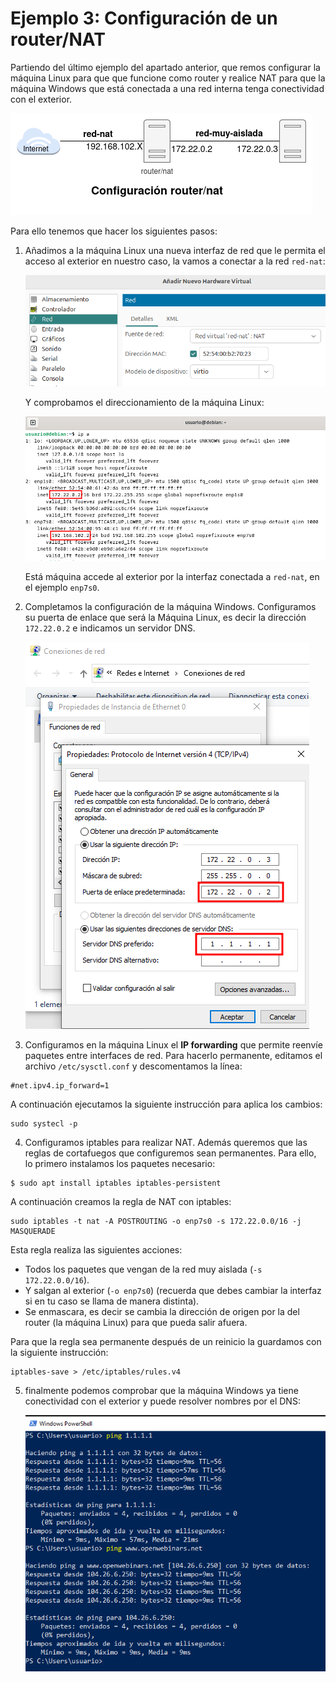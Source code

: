# Ejemplo 3: Configuración de un router/NAT

Partiendo del último ejemplo del apartado anterior, que remos configurar la máquina Linux para que que funcione como router y realice NAT para que la máquina Windows que está conectada a una red interna tenga conectividad con el exterior.

![router](img/router.png)

Para ello tenemos que hacer los siguientes pasos:

1. Añadimos a la máquina Linux una nueva interfaz de red que le permita el acceso al exterior en nuestro caso, la vamos a conectar a la red `red-nat`:

    ![ejemplo3](img/ejemplo3_1.png)

    Y comprobamos el direccionamiento de la máquina Linux:

    ![ejemplo3](img/ejemplo3_2.png)

    Está máquina accede al exterior por la interfaz conectada a `red-nat`, en el ejemplo `enp7s0`.

2. Completamos la configuración de la máquina Windows. Configuramos su puerta de enlace que será la Máquina Linux, es decir la dirección `172.22.0.2` e indicamos un servidor DNS.

    ![ejemplo3](img/ejemplo3_3.png)

3. Configuramos en la máquina Linux el **IP forwarding** que permite reenvíe paquetes entre interfaces de red. Para hacerlo permanente, editamos el archivo `/etc/sysctl.conf` y descomentamos la línea:

```
#net.ipv4.ip_forward=1
```

A continuación ejecutamos la siguiente instrucción para  aplica los cambios:

```
sudo systecl -p
```

4. Configuramos iptables para realizar NAT. Además queremos que las reglas de cortafuegos que configuremos sean permanentes. Para  ello, lo primero instalamos los paquetes necesario:

```
$ sudo apt install iptables iptables-persistent
```

A continuación creamos la regla de NAT con iptables:

```
sudo iptables -t nat -A POSTROUTING -o enp7s0 -s 172.22.0.0/16 -j MASQUERADE
```

Esta regla realiza las siguientes acciones:

* Todos los paquetes que vengan de la red muy aislada (`-s 172.22.0.0/16`).
* Y salgan al exterior (`-o enp7s0`) (recuerda que debes cambiar la interfaz si en tu caso se llama de manera distinta).
* Se enmascara, es decir se cambia la dirección de origen por la del router (la máquina Linux) para que pueda salir afuera.

Para que la regla sea permanente después de un reinicio la guardamos con la siguiente instrucción:

```
iptables-save > /etc/iptables/rules.v4
```

5. finalmente podemos comprobar que la máquina Windows ya tiene conectividad con el exterior y puede resolver nombres por el DNS:

    ![ejemplo3](img/ejemplo3_4.png)